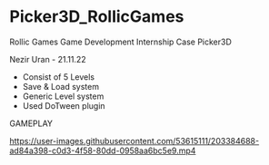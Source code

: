 # Picker3D_RollicGames

Rollic Games Game Development Internship Case Picker3D 

Nezir Uran - 21.11.22

- Consist of 5 Levels
- Save & Load system
- Generic Level system
- Used DoTween plugin


GAMEPLAY 




https://user-images.githubusercontent.com/53615111/203384688-ad84a398-c0d3-4f58-80dd-0958aa6bc5e9.mp4

